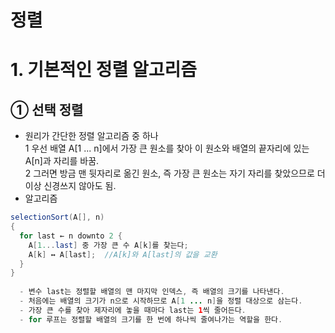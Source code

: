 정렬
==
# 1. 기본적인 정렬 알고리즘
## ① 선택 정렬
- 원리가 간단한 정렬 알고리즘 중 하나  
  1 우선 배열 A[1 ... n]에서 가장 큰 원소를 찾아 이 원소와 배열의 끝자리에 있는 A[n]과 자리를 바꿈.  
  2 그러면 방금 맨 뒷자리로 옮긴 원소, 즉 가장 큰 원소는 자기 자리를 찾았으므로 더 이상 신경쓰지 않아도 됨.  
- 알고리즘   
```java
selectionSort(A[], n) 
{
  for last ← n downto 2 {
    A[1...last] 중 가장 큰 수 A[k]를 찾는다;
    A[k] ↔ A[last];  //A[k]와 A[last]의 값을 교환
  }
}
  
  - 변수 last는 정렬할 배열의 맨 마지막 인덱스, 즉 배열의 크기를 나타낸다.
  - 처음에는 배열의 크기가 n으로 시작하므로 A[1 ... n]을 정렬 대상으로 삼는다.
  - 가장 큰 수를 찾아 제자리에 놓을 때마다 last는 1씩 줄어든다.
  - for 루프는 정렬할 배열의 크기를 한 번에 하나씩 줄여나가는 역할을 한다.
